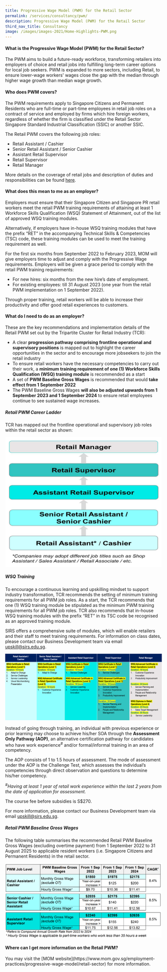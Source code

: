 ```yaml
---
title: Progressive Wage Model (PWM) for the Retail Sector
permalink: /services/consultancy/pwm/
description: Progressive Wage Model (PWM) for the Retail Sector
third_nav_title: Consultancy
image: /images/images-2021/Home-Highlights-PWM.png
---
```

<h4>What is the Progressive Wage Model (PWM) for the Retail Sector?</h4>
The PWM aims to build a future-ready workforce, transforming retailers into employers of choice and retail jobs into fulfilling long-term career options for local job seekers. PWM is expanded to more sectors, including Retail, to ensure lower-wage workers' wages close the gap with the median through higher wage growth than median wage growth. 

<h4>Who does PWM covers?</h4>
The PWM requirements apply to Singapore Citizens and Permanent Residents who are full-time or part-time employees in retail job roles on a contract of service and employed by firms which hire foreign workers, regardless of whether the firm is classified under the Retail Sector Singapore Standard Industrial Classification (SSIC) or another SSIC.

The Retail PWM covers the following job roles: 
* Retail Assistant / Cashier
* Senior Retail Assistant / Senior Cashier
* Assistant Retail Supervisor
* Retail Supervisor 
* Retail Manager 

More details on the coverage of retail jobs and description of duties and responsibilities can be found [here](https://www.mom.gov.sg/-/media/mom/documents/employment-practices/pwm/retail-pwm-job-roles-description.pdf).

<h4>What does this mean to me as an employer?</h4>
Employers must ensure that their Singapore Citizen and Singapore PR retail workers meet the retail PWM training requirements of attaining at least 1 Workforce Skills Qualification (WSQ) Statement of Attainment, out of the list of approved WSQ training modules.

Alternatively, if employers have in-house WSQ training modules that have the prefix “RET” in the accompanying Technical Skills & Competencies (TSC) code, these training modules can be used to meet the training requirement as well.

For the first six months from September 2022 to February 2023, MOM will give employers time to adjust and comply with the Progressive Wage requirements. Employers will be given a grace period to comply with the retail PWM training requirements:

*  For new hires: six months from the new hire’s date of employment.
*  For existing employees: till 31 August 2023 (one year from the retail PWM implementation on 1 September 2022).

Through proper training, retail workers will be able to increase their productivity and offer good retail experiences to customers.

<h4>What do I need to do as an employer?</h4>
These are the key recommendations and implementation details of the Retail PWM set out by the Tripartite Cluster for Retail Industry (TCR): 

* A clear **progression pathway comprising frontline operational and supervisory positions** is mapped out to highlight the career opportunities in the sector and to encourage more jobseekers to join the retail industry
* To ensure retail workers have the necessary competencies to carry out their work, a **minimum training requirement of one (1) Workforce Skills Qualification (WSQ) training module** is recommended as a start
* A set of **PWM Baseline Gross Wages** is recommended that would **take effect from 1 September 2022**
* The PWM Baseline Gross Wages **will also be adjusted upwards from 1 September 2023 and 1 September 2024** to ensure retail employees continue to see sustained wage increases.

<h5>Retail PWM Career Ladder</h5>
TCR has mapped out the frontline operational and supervisory job roles within the retail sector as shown:

![Retail PWM - Career Progression](/images/images-2021/Services_Consultancy_PWM_CareerProgression.png)

<h5>WSQ Training</h5>
To encourage a continuous learning and upskilling mindset to support industry transformation, TCR recommends the setting of minimum training requirements for all PWM job roles. As a start, the TCR recommends that one (1) WSQ training module be stipulated as the minimum PWM training requirements for all PWM job roles. TCR also recommends that in-house WSQ training modules with the prefix “RET” in its TSC code be recognised as an approved training module. 

SIRS offers a comprehensive suite of modules, which will enable retailers and their staff to meet training requirements. For information on class dates, please contact our Business Development team via email [upskill@sirs.edu.sg](mailto:upskill@sirs.edu.sg).

![Retail PWM - SIRS WSQ Modules](/images/images-2021/Services_Consultancy_PWM_WSQModules.png)

Instead of going through training, an individual with previous experience or prior learning may choose to achieve his/her SOA through the **Assessment Only Pathway (AOP)**, an alternative certification pathway for candidates who have work experience<sup>#</sup> and/or formal/informal training in an area of competency. 

The AOP consists of 1 to 1.5 hours of assessment. The mode of assessment under the AOP is the Challenge Test, which assesses the individual’s competencies through direct observation and questions to determine his/her competency. 

*<sup>#</sup>Having at least 1 year of retail work experience within the last 2 years from the date of application for assessment.*

The course fee before subsidies is S$270. 

For more information, please contact our Business Development team via email [upskill@sirs.edu.sg](mailto:upskill@sirs.edu.sg).

<h5>Retail PWM Baseline Gross Wages</h5>
The following table summarises the recommended Retail PWM Baseline Gross Wages (excluding overtime payment) from 1 September 2022 to 31 August 2025 to applicable resident workers (i.e. Singapore Citizens and Permanent Residents) in the retail sector. 

![Retail PWM - Baseline Gross Wages](/images/images-2021/Services_Consultancy_PWM_BaselineGrossWages.png)

<h4>Where can I get more information on the Retail PWM?</h4>
You may visit the [MOM website](https://www.mom.gov.sg/employment-practices/progressive-wage-model/retail-sector) for more information.